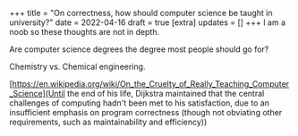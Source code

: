 +++
title = "On correctness, how should computer science be taught in university?"
date = 2022-04-16
draft = true
[extra]
updates = []
+++
I am a noob so these thoughts are not in depth. 

Are computer science degrees the degree most people should go for? 

Chemistry vs. Chemical engineering.

[https://en.wikipedia.org/wiki/On_the_Cruelty_of_Really_Teaching_Computer_Science](Until the end of his life, Dijkstra maintained that the central challenges of computing hadn't been met to his satisfaction, due to an insufficient emphasis on program correctness (though not obviating other requirements, such as maintainability and efficiency))

